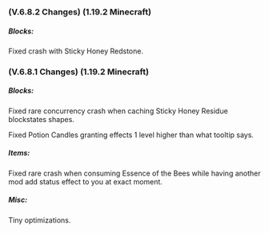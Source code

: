 ### **(V.6.8.2 Changes) (1.19.2 Minecraft)**

##### Blocks:
Fixed crash with Sticky Honey Redstone.


### **(V.6.8.1 Changes) (1.19.2 Minecraft)**

##### Blocks:
Fixed rare concurrency crash when caching Sticky Honey Residue blockstates shapes.

Fixed Potion Candles granting effects 1 level higher than what tooltip says.

##### Items:
Fixed rare crash when consuming Essence of the Bees while having another mod add status effect to you at exact moment.

##### Misc:
Tiny optimizations.